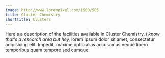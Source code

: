```yaml
---
image: http://www.lorempixel.com/1500/505
title: Cluster Chemistry
shortTitle: Clusters
---
```


Here's a description of the facilities available in Cluster Chemistry. _I know that's a research area but hey,_ lorem ipsum dolor sit amet, consectetur adipisicing elit. Impedit, maxime optio alias accusamus neque libero temporibus quam tempore sed cumque.